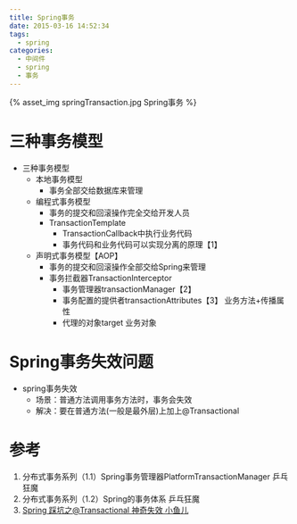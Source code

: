 ```yaml
---
title: Spring事务
date: 2015-03-16 14:52:34
tags: 
  - spring
categories: 
  - 中间件
  - spring 
  - 事务
---
```



<p></p>
<!-- more -->

{% asset_img  springTransaction.jpg  Spring事务 %}


# 三种事务模型 
+ 三种事务模型
	- 本地事务模型
		+ 事务全部交给数据库来管理
	- 编程式事务模型
		+ 事务的提交和回滚操作完全交给开发人员
		+ TransactionTemplate 
			+ TransactionCallback中执行业务代码
			+ 事务代码和业务代码可以实现分离的原理【1】
	- 声明式事务模型【AOP】
		+ 事务的提交和回滚操作全部交给Spring来管理
		+ 事务拦截器TransactionInterceptor
			+ 事务管理器transactionManager【2】
			+ 事务配置的提供者transactionAttributes【3】
				业务方法+传播属性
			+ 代理的对象target
				业务对象



# Spring事务失效问题
+ spring事务失效
	- 场景：普通方法调用事务方法时，事务会失效
	- 解决：要在普通方法(一般是最外层)上加上@Transactional


# 参考

1. 分布式事务系列（1.1）Spring事务管理器PlatformTransactionManager 乒乓狂魔
2. 分布式事务系列（1.2）Spring的事务体系 乒乓狂魔
3. [Spring 踩坑之@Transactional 神奇失效  小鱼儿](https://segmentfault.com/a/1190000014617571)